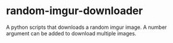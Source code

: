 random-imgur-downloader
=======================

A python scripts that downloads a random imgur image. A number argument can be added to download multiple images.